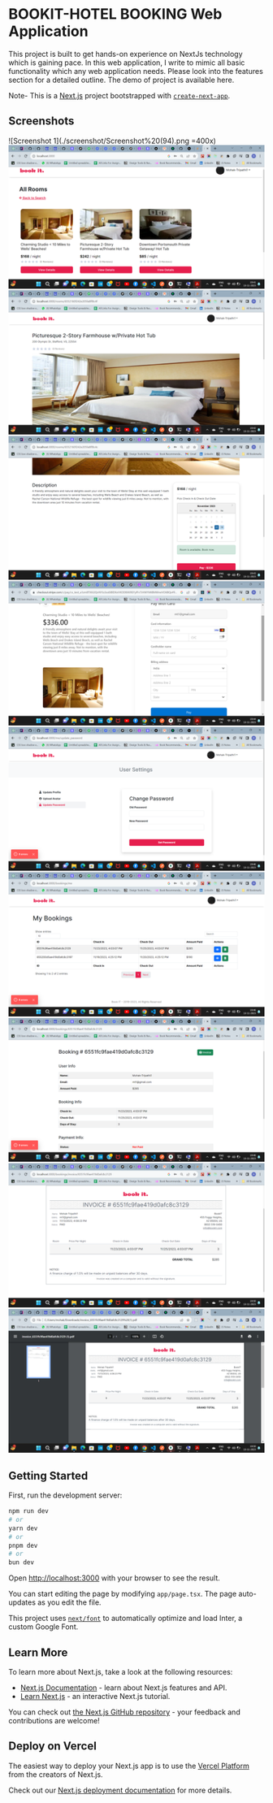 # BOOKIT-HOTEL BOOKING Web Application

This project is built to get hands-on experience on NextJs technology which is gaining pace. In this web application, I write to mimic all basic functionality which any web application needs. Please look into the features section for a detailed outline. The demo of project is available here.

Note- This is a [Next.js](https://nextjs.org/) project bootstrapped with [`create-next-app`](https://github.com/vercel/next.js/tree/canary/packages/create-next-app).

## Screenshots
![Screenshot 1](./screenshot/Screenshot%20(94).png =400x)
![Screenshot 2](./screenshot/Screenshot%20(95).png)
![Screenshot 3](./screenshot/Screenshot%20(96).png)
![Screenshot 4](./screenshot/Screenshot%20(97).png)
![Screenshot 5](./screenshot/Screenshot%20(98).png)
![Screenshot 6](./screenshot/Screenshot%20(100).png)
![Screenshot 7](./screenshot/Screenshot%20(101).png)
![Screenshot 8](./screenshot/Screenshot%20(102).png)
![Screenshot 9](./screenshot/Screenshot%20(103).png)
![Screenshot 10](./screenshot/Screenshot%20(104).png)






## Getting Started

First, run the development server:

```bash
npm run dev
# or
yarn dev
# or
pnpm dev
# or
bun dev
```

Open [http://localhost:3000](http://localhost:3000) with your browser to see the result.

You can start editing the page by modifying `app/page.tsx`. The page auto-updates as you edit the file.

This project uses [`next/font`](https://nextjs.org/docs/basic-features/font-optimization) to automatically optimize and load Inter, a custom Google Font.

## Learn More

To learn more about Next.js, take a look at the following resources:

- [Next.js Documentation](https://nextjs.org/docs) - learn about Next.js features and API.
- [Learn Next.js](https://nextjs.org/learn) - an interactive Next.js tutorial.

You can check out [the Next.js GitHub repository](https://github.com/vercel/next.js/) - your feedback and contributions are welcome!

## Deploy on Vercel

The easiest way to deploy your Next.js app is to use the [Vercel Platform](https://vercel.com/new?utm_medium=default-template&filter=next.js&utm_source=create-next-app&utm_campaign=create-next-app-readme) from the creators of Next.js.

Check out our [Next.js deployment documentation](https://nextjs.org/docs/deployment) for more details.
